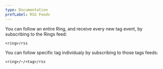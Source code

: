 ```yaml
---
type: Documentation
prefLabel: RSS Feeds
---
```


You can follow an entire Ring, and receive every new tag event, by subscribing to the Rings feed:

```
<ring>/rss
```

You can follow specific tag individualy by subscribing to those tags feeds:

```
<ring>/~/<tag>/rss
```


